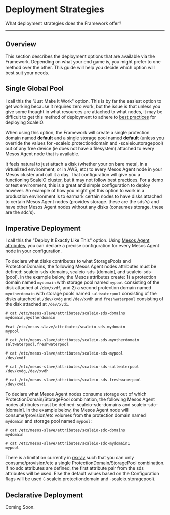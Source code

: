 # Deployment Strategies

What deployment strategies does the Framework offer?

---

## Overview
This section describes the deployment options that are available via the
Framework. Depending on what your end game is, you might prefer to one method
over the other. This guide will help you decide which option will best suit
your needs.

## Single Global Pool

I call this the "Just Make It Work" option. This is by far the easiest option to
get working because it requires zero work, but the issue is that unless you give
some thought in what resources are attached to what nodes, it may be difficult
to get this method of deployment to adhere to [best practices](h15148-emc-scaleio-deployment-guide.pdf)
for deploying ScaleIO.

When using this option, the Framework will create a single protection domain named
**default** and a single storage pool named **default** (unless you override the
values for -scaleio.protectiondomain and -scaleio.storagepool) out of any free
device (ie does not have a filesystem) attached to every Mesos Agent node that
is available.

It feels natural to just attach a disk (whether your on bare metal, in a virtualized
environment, or in AWS, etc) to every Mesos Agent node in your Mesos cluster and
call it a day. That configuration will give you a functioning ScaleIO cluster, but
it may not follow best practices. For a demo or test environment, this is a great
and simple configuration to deploy however. An example of how you might get this
option to work in a production environment is to earmark certain nodes to have
disks attached to certain Mesos Agent nodes (provides storage. these are the sds's)
and have other Mesos Agent nodes without any disks (consumes storage. these are
the sdc's).

## Imperative Deployment

I call this the "Deploy It Exactly Like This" option. Using
[Mesos Agent attributes](http://mesos.apache.org/documentation/latest/attributes-resources/),
you can declare a precise configuration for every Mesos Agent node in your
configuration.

To declare what disks contributes to what StoragePools and ProtectionDomains,
the following Mesos Agent nodes attributes must be defined: scaleio-sds-domains,
scaleio-sds-[domain], and scaleio-sds-[pool]. In the example below, the Mesos
attributes create: 1) a protection domain named `mydomain` with storage pool named
`mypool` consisting of the disk attached at `/dev/xvdf`, and 2) a second protection
domain named `myotherdomain` with storage pools named `saltwaterpool` consisting of the
disks attached at `/dev/xvdg` and `/dev/xvdh` and `freshwaterpool` consisting of the
disk attached at `/dev/xvdi`.

```
# cat /etc/mesos-slave/attributes/scaleio-sds-domains
mydomain,myotherdomain

#cat /etc/mesos-slave/attributes/scaleio-sds-mydomain
mypool

# cat /etc/mesos-slave/attributes/scaleio-sds-myotherdomain
saltwaterpool,freshwaterpool

# cat /etc/mesos-slave/attributes/scaleio-sds-mypool
/dev/xvdf

# cat /etc/mesos-slave/attributes/scaleio-sds-saltwaterpool
/dev/xvdg,/dev/xvdh

# cat /etc/mesos-slave/attributes/scaleio-sds-freshwaterpool
/dev/xvdi
```

To declare what Mesos Agent nodes consume storage out of which
ProtectionDomain/StoragePool combination, the following Mesos Agent nodes
attributes must be defined: scaleio-sdc-domains and scaleio-sdc-[domain]. In the
example below, the Mesos Agent node will consume/provision/etc volumes from the
protection domain named `mydomain` and storage pool named `mypool`:

```
# cat /etc/mesos-slave/attributes/scaleio-sdc-domains
mydomain

# cat /etc/mesos-slave/attributes/scaleio-sdc-mydomain1
mypool
```

There is a limitation currently in [rexray](https://github.com/codedellemc/rexray)
such that you can only consume/provision/etc a single ProtectionDomain/StoragePool
combination. If no sdc attributes are defined, the first attribute pair from the
sds attributes will be used. Else the default values based on the Configuration
flags will be used (-scaleio.protectiondomain and
-scaleio.storagepool).

## Declarative Deployment

Coming Soon.
